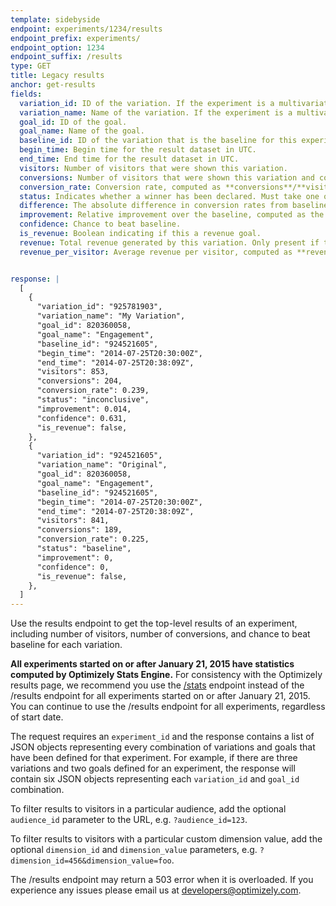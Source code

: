 ```yaml
---
template: sidebyside
endpoint: experiments/1234/results
endpoint_prefix: experiments/
endpoint_option: 1234
endpoint_suffix: /results
type: GET
title: Legacy results
anchor: get-results
fields:
  variation_id: ID of the variation. If the experiment is a multivariate test, this field is a list of variation IDs delimited by the “_” character. (The field is a string rather than an integer to support this case.)
  variation_name: Name of the variation. If the experiment is a multivariate test, this field is a list of variation names delimited by commas (“,”).
  goal_id: ID of the goal.
  goal_name: Name of the goal.
  baseline_id: ID of the variation that is the baseline for this experiment.
  begin_time: Begin time for the result dataset in UTC.
  end_time: End time for the result dataset in UTC.
  visitors: Number of visitors that were shown this variation.
  conversions: Number of visitors that were shown this variation and converted to the specified goal.
  conversion_rate: Conversion rate, computed as **conversions**/**visitors**. Only present if this is not a revenue goal.
  status: Indicates whether a winner has been declared. Must take one of the values `winner`, `loser`, or `inconclusive`. For baseline variations, the value is always `baseline`.
  difference: The absolute difference in conversion rates from baseline. For revenue goals, the difference in **revenue&#95;per&#95;visitor** from baseline.
  improvement: Relative improvement over the baseline, computed as the ratio of **conversion_rate** values minus 1. For revenue goals, this is computed as the ratio of **revenue_per_visitor** values minus 1.
  confidence: Chance to beat baseline.
  is_revenue: Boolean indicating if this a revenue goal.
  revenue: Total revenue generated by this variation. Only present if this is a revenue goal.
  revenue_per_visitor: Average revenue per visitor, computed as **revenue**/**visitors**. Only present if this is a revenue goal.


response: |
  [
    {
      "variation_id": "925781903",
      "variation_name": "My Variation",
      "goal_id": 820360058,
      "goal_name": "Engagement",
      "baseline_id": "924521605",
      "begin_time": "2014-07-25T20:30:00Z",
      "end_time": "2014-07-25T20:38:09Z",
      "visitors": 853,
      "conversions": 204,
      "conversion_rate": 0.239,
      "status": "inconclusive",
      "improvement": 0.014,
      "confidence": 0.631,
      "is_revenue": false,
    },
    {
      "variation_id": "924521605",
      "variation_name": "Original",
      "goal_id": 820360058,
      "goal_name": "Engagement",
      "baseline_id": "924521605",
      "begin_time": "2014-07-25T20:30:00Z",
      "end_time": "2014-07-25T20:38:09Z",
      "visitors": 841,
      "conversions": 189,
      "conversion_rate": 0.225,
      "status": "baseline",
      "improvement": 0,
      "confidence": 0,
      "is_revenue": false,
    },
  ]
---
```

Use the results endpoint to get the top-level results of an experiment, including number of visitors, number of conversions, and chance to beat baseline for each variation.

<div class="attention attention--warning push--bottom">
<b>All experiments started on or after January 21, 2015 have statistics computed by Optimizely Stats Engine.</b> For consistency with the Optimizely results page, we recommend you use the <a href="#get-stats">/stats</a> endpoint instead of the /results endpoint for all experiments started on or after January 21, 2015. You can continue to use the /results endpoint for all experiments, regardless of start date.</div>

The request requires an `experiment_id` and the response contains a list of JSON objects representing every combination of variations and goals that have been defined for that experiment. For example, if there are three variations and two goals defined for an experiment, the response will contain six JSON objects representing each `variation_id` and `goal_id` combination.

To filter results to visitors in a particular audience, add the optional `audience_id` parameter to the URL, e.g. `?audience_id=123`.

To filter results to visitors with a particular custom dimension value, add the optional `dimension_id` and `dimension_value` parameters, e.g. `?dimension_id=456&dimension_value=foo`.

The /results endpoint may return a 503 error when it is overloaded. If you experience any issues please email us at [developers@optimizely.com](mailto:developers@optimizely.com).
